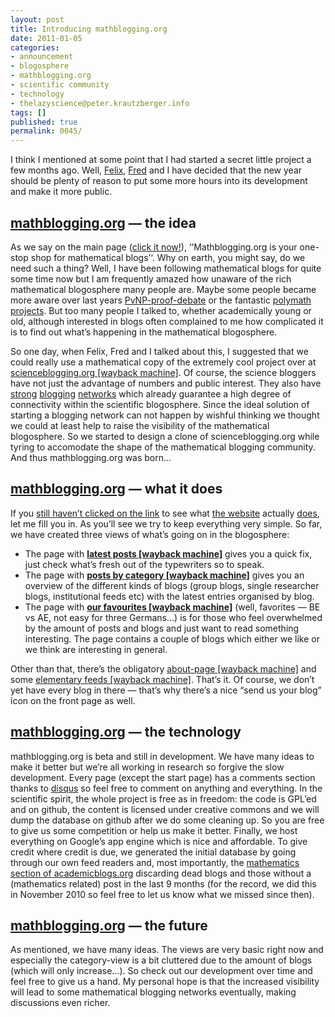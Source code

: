 ```yaml
---
layout: post
title: Introducing mathblogging.org
date: 2011-01-05
categories:
- announcement
- blogosphere
- mathblogging.org
- scientific community
- technology
- thelazyscience@peter.krautzberger.info
tags: []
published: true
permalink: 0045/
---
```


I think I mentioned at some point that I had started a secret little project a few months ago. Well, [Felix](http://www.felixbreuer.net/), [Fred](http://ta.twi.tudelft.nl/wst/users/heymann/) and I have decided that the new year should be plenty of reason to put some more hours into its development and make it more public.

## [mathblogging.org](http://www.mathblogging.org) — the idea

As we say on the main page ([click it now!](http://www.mathblogging.org)), ‘’Mathblogging.org is your one-stop shop for mathematical blogs’‘. Why on earth, you might say, do we need such a thing? Well, I have been following mathematical blogs for quite some time now but I am frequently amazed how unaware of the rich mathematical blogosphere many people are. Maybe some people became more aware over last years [PvNP-proof-debate](http://www.scottaaronson.com/blog/?p=458) or the fantastic [polymath projects](http://polymathprojects.org/). But too many people I talked to, whether academically young or old, although interested in blogs often complained to me how complicated it is to find out what’s happening in the mathematical blogosphere.

So one day, when Felix, Fred and I talked about this, I suggested that we could really use a mathematical copy of the extremely cool project over at [scienceblogging.org [wayback machine]](https://web.archive.org/web/20110108131826/http://scienceblogging.org/). Of course, the science bloggers have not just the advantage of numbers and public interest. They also have [strong](http://scientopia.org/blogs) [blogging](http://blogs.plos.org/) [networks](http://www.labspaces.net/view_blogs.php) which already guarantee a high degree of connectivity within the scientific blogosphere. Since the ideal solution of starting a blogging network can not happen by wishful thinking we thought we could at least help to raise the visibility of the mathematical blogosphere. So we started to design a clone of scienceblogging.org while tyring to accomodate the shape of the mathematical blogging community. And thus mathblogging.org was born…

## [mathblogging.org](http://www.mathblogging.org) — what it does

If you [still haven’t clicked on the link](http://www.mathblogging.org) to see what [the website](http://www.mathblogging.org) actually [does](http://www.mathblogging.org), let me fill you in. As you’ll see we try to keep everything very simple. So far, we have created three views of what’s going on in the blogosphere:

*   The page with **[latest posts [wayback machine]](https://web.archive.org/web/20110129211715/http://www.mathblogging.org/bydate)** gives you a quick fix, just check what’s fresh out of the typewriters so to speak.
*   The page with **[posts by category [wayback machine]](https://web.archive.org/web/20110123013111/http://www.mathblogging.org/bytype)** gives you an overview of the different kinds of blogs (group blogs, single researcher blogs, institutional feeds etc) with the latest entries organised by blog.
*   The page with **[our favourites [wayback machine]](https://web.archive.org/web/20110113121453/http://www.mathblogging.org/bychoice)** (well, favorites — BE vs AE, not easy for three Germans…) is for those who feel overwhelmed by the amount of posts and blogs and just want to read something interesting. The page contains a couple of blogs which either we like or we think are interesting in general.

Other than that, there’s the obligatory [about-page [wayback machine]](https://web.archive.org/web/20110114174017/http://www.mathblogging.org/about) and some [elementary feeds [wayback machine]](https://web.archive.org/web/20110114174100/http://www.mathblogging.org/feeds). That’s it. Of course, we don’t yet have every blog in there — that’s why there’s a nice “send us your blog” icon on the front page as well.

## [mathblogging.org](www.mathblogging.org) — the technology

mathblogging.org is beta and still in development. We have many ideas to make it better but we’re all working in research so forgive the slow development. Every page (except the start page) has a comments section thanks to [disqus](http://www.disqus.com) so feel free to comment on anything and everything. In the scientific spirit, the whole project is free as in freedom: the code is GPL’ed and on github, the content is licensed under creative commons and we will dump the database on github after we do some cleaning up. So you are free to give us some competition or help us make it better. Finally, we host everything on Google’s app engine which is nice and affordable. To give credit where credit is due, we generated the initial database by going through our own feed readers and, most importantly, the [mathematics section of academicblogs.org](http://academicblogs.org/index.php?title=Mathematics/Statistics) discarding dead blogs and those without a (mathematics related) post in the last 9 months (for the record, we did this in November 2010 so feel free to let us know what we missed since then).

## [mathblogging.org](www.mathblogging.org) — the future

As mentioned, we have many ideas. The views are very basic right now and especially the category-view is a bit cluttered due to the amount of blogs (which will only increase…). So check out our development over time and feel free to give us a hand. My personal hope is that the increased visibility will lead to some mathematical blogging networks eventually, making discussions even richer.
